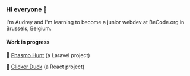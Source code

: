 ### Hi everyone 🖖

I'm Audrey and I'm learning to become a junior webdev at BeCode.org in Brussels, Belgium.

#### Work in progress

📍 [Phasmo Hunt](https://github.com/GAudrey/phasmo-hunt-project) (a Laravel project)

📍 [Clicker Duck](https://github.com/GAudrey/clicker-game) (a React project)
